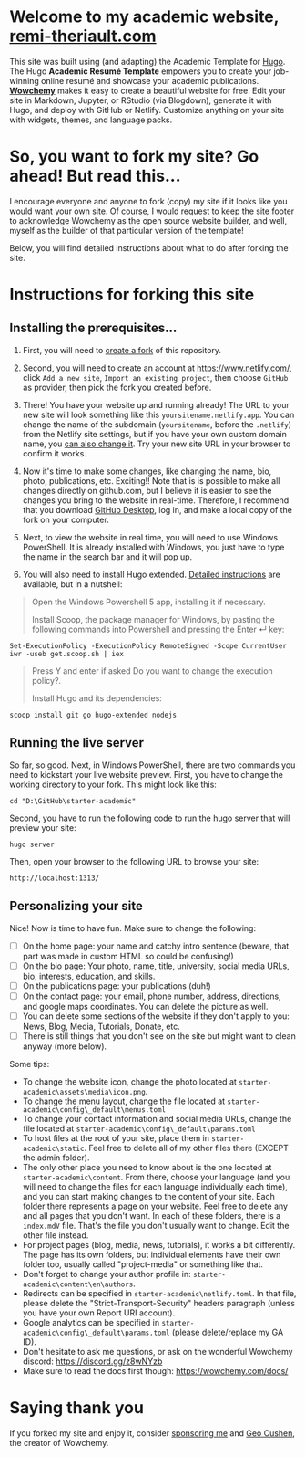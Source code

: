 
# Welcome to my academic website, [remi-theriault.com](https://remi-theriault.com)

This site was built using (and adapting) the Academic Template for [Hugo](https://github.com/gohugoio/hugo). The Hugo **Academic Resumé Template** empowers you to create your job-winning online resumé and showcase your academic publications. [**Wowchemy**](https://wowchemy.com) makes it easy to create a beautiful website for free. Edit your site in Markdown, Jupyter, or RStudio (via Blogdown), generate it with Hugo, and deploy with GitHub or Netlify. Customize anything on your site with widgets, themes, and language packs.

# So, you want to fork my site? Go ahead! But read this...

I encourage everyone and anyone to fork (copy) my site if it looks like you would want your own site. Of course, I would request to keep the site footer to acknowledge Wowchemy as the open source website builder, and well, myself as the builder of that particular version of the template!

Below, you will find detailed instructions about what to do after forking the site.

# Instructions for forking this site

## Installing the prerequisites...

1. First, you will need to [create a fork](https://docs.github.com/en/get-started/quickstart/fork-a-repo) of this repository.

1. Second, you will need to create an account at https://www.netlify.com/, click `Add a new site`, `Import an existing project`, then choose `GitHub` as provider, then pick the fork you created before.

1. There! You have your website up and running already! The URL to your new site will look something like this `yoursitename.netlify.app`. You can change the name of the subdomain (`yoursitename`, before the `.netlify`) from the Netlify site settings, but if you have your own custom domain name, you [can also change it](https://www.netlify.com/blog/2021/12/20/how-to-add-custom-domains-to-netlify-sites/). Try your new site URL in your browser to confirm it works.

1. Now it's time to make some changes, like changing the name, bio, photo, publications, etc. Exciting!! Note that is is possible to make all changes directly on github.com, but I believe it is easier to see the changes you bring to the website in real-time. Therefore, I recommend that you download [GitHub Desktop](https://desktop.github.com/), log in, and make a local copy of the fork on your computer.

1. Next, to view the website in real time, you will need to use Windows PowerShell. It is already installed with Windows, you just have to type the name in the search bar and it will pop up.

1. You will also need to install Hugo extended. [Detailed instructions](https://wowchemy.com/docs/getting-started/install-hugo-extended/#cms) are available, but in a nutshell:

> Open the Windows Powershell 5 app, installing it if necessary.
>
> Install Scoop, the package manager for Windows, by pasting the following commands into Powershell and pressing the Enter ↵ key:

```
Set-ExecutionPolicy -ExecutionPolicy RemoteSigned -Scope CurrentUser
iwr -useb get.scoop.sh | iex
```

> Press Y and enter if asked Do you want to change the execution policy?.
>
> Install Hugo and its dependencies:

```
scoop install git go hugo-extended nodejs
```

## Running the live server

So far, so good. Next, in Windows PowerShell, there are two commands you need to kickstart your live website preview. First, you have to change the working directory to your fork. This might look like this:

```
cd "D:\GitHub\starter-academic"
```

Second, you have to run the following code to run the hugo server that will preview your site:

```
hugo server
```

Then, open your browser to the following URL to browse your site:

```
http://localhost:1313/
```

## Personalizing your site

Nice! Now is time to have fun. Make sure to change the following:

- [ ] On the home page: your name and catchy intro sentence (beware, that part was made in custom HTML so could be confusing!)
- [ ] On the bio page: Your photo, name, title, university, social media URLs, bio, interests, education, and skills.
- [ ] On the publications page: your publications (duh!)
- [ ] On the contact page: your email, phone number, address, directions, and google maps coordinates. You can delete the picture as well.
- [ ] You can delete some sections of the website if they don't apply to you: News, Blog, Media, Tutorials, Donate, etc.
- [ ] There is still things that you don't see on the site but might want to clean anyway (more below).

Some tips:

- To change the website icon, change the photo located at `starter-academic\assets\media\icon.png`.
- To change the menu layout, change the file located at `starter-academic\config\_default\menus.toml`
- To change your contact information and social media URLs, change the file located at `starter-academic\config\_default\params.toml`
- To host files at the root of your site, place them in `starter-academic\static`. Feel free to delete all of my other files there (EXCEPT the admin folder).
- The only other place you need to know about is the one located at `starter-academic\content`. From there, choose your language (and you will need to change the files for each language individually each time), and you can start making changes to the content of your site. Each folder there represents a page on your website. Feel free to delete any and all pages that you don't want. In each of these folders, there is a `index.mdV` file. That's the file you don't usually want to change. Edit the other file instead.
- For project pages (blog, media, news, tutorials), it works a bit differently. The page has its own folders, but individual elements have their own folder too, usually called "project-media" or something like that.
- Don't forget to change your author profile in: `starter-academic\content\en\authors`.
- Redirects can be specified in `starter-academic\netlify.toml`. In that file, please delete the "Strict-Transport-Security" headers paragraph (unless you have your own Report URI account).
- Google analytics can be specified in `starter-academic\config\_default\params.toml` (please delete/replace my GA ID).
- Don't hesitate to ask me questions, or ask on the wonderful Wowchemy discord: https://discord.gg/z8wNYzb
- Make sure to read the docs first though: https://wowchemy.com/docs/

# Saying thank you

If you forked my site and enjoy it, consider [sponsoring me](https://github.com/sponsors/rempsyc) and [Geo Cushen](https://github.com/sponsors/gcushen), the creator of Wowchemy.

